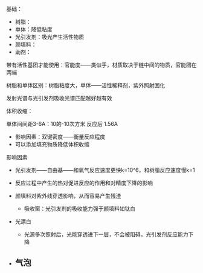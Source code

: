 基础：

- 树脂：
- 单体：降低粘度
- 光引发剂：吸光产生活性物质
- 颜填料：
- 助剂：

带有活性基团才能使用：官能度——类似手，材质取决于链中间的物质，官能团在两端

树脂和单体区别：树脂粘度大，单体——活性稀释剂，紫外照射固化

发射光谱与光引发剂吸收光谱匹配越好越有效

体积收缩：

单体间间距3-6A：10的-10次方米 反应后 1.56A

- 影响因素：双键密度——衡量反应程度
- 可以添加填充物质降低体积收缩







影响因素

- 光引发剂——自由基——和氧气反应速度更快k=10^6，和树脂反应速度慢k=1

- 反应过程中产生的热对促进反应的作用和对精度下降的影响
- 颜填料对紫外线穿透影响，从而容易产生残渣
  - 吸收窗：光引发剂的吸收能力强于颜填料如钛白
- 光漂白
  - 光源多次照射后，光能穿透进下一层，不会被阻碍，光引发剂反应能力下降
- 气泡
  - 